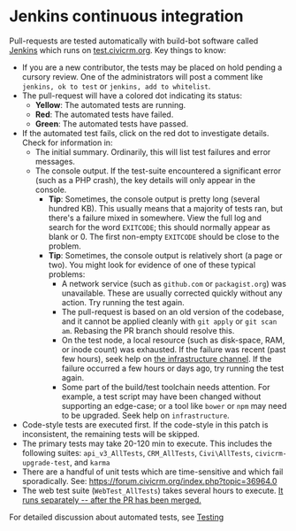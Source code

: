 # Jenkins continuous integration

Pull-requests are tested automatically with build-bot software called [Jenkins](https://jenkins.io/) which runs on [test.civicrm.org](http://test.civicrm.org/). Key things to know:

* If you are a new contributor, the tests may be placed on hold pending a cursory review. One of the administrators will post a comment like `jenkins, ok to test` or `jenkins, add to whitelist`.
* The pull-request will have a colored dot indicating its status:
    * **Yellow**: The automated tests are running.
    * **Red**: The automated tests have failed.
    * **Green**: The automated tests have passed.
* If the automated test fails, click on the red dot to investigate details. Check for information in:
    * The initial summary. Ordinarily, this will list test failures and error messages.
    * The console output. If the test-suite encountered a significant error (such as a PHP crash), the key details will only appear in the console.
        * __Tip__: Sometimes, the console output is pretty long (several hundred KB). This usually means that a majority of tests ran, but there's a failure mixed in somewhere. View the full log and search for the word `EXITCODE`; this should normally appear as blank or 0. The first non-empty `EXITCODE` should be close to the problem.
        * __Tip__: Sometimes, the console output is relatively short (a page or two). You might look for evidence of one of these typical problems:
            * A network service (such as `github.com` or `packagist.org`) was unavailable. These are usually corrected quickly without any action. Try running the test again.
            * The pull-request is based on an old version of the codebase, and it cannot be applied cleanly with `git apply` or `git scan am`. Rebasing the PR branch should resolve this.
            * On the test node, a local resource (such as disk-space, RAM, or inode count) was exhausted. If the failure was recent (past few hours), seek help on [the infrastructure channel](https://chat.civicrm.org/civicrm/channels/infrastructure). If the failure occurred a few hours or days ago, try running the test again.
            * Some part of the build/test toolchain needs attention. For example, a test script may have been changed without supporting an edge-case; or a tool like `bower` or `npm` may need to be upgraded. Seek help on `infrastructure`.
* Code-style tests are executed first. If the code-style in this patch is inconsistent, the remaining tests will be skipped.
* The primary tests may take 20-120 min to execute. This includes the following suites: `api_v3_AllTests`, `CRM_AllTests`, `Civi\AllTests`, `civicrm-upgrade-test`, and `karma`
* There are a handful of unit tests which are time-sensitive and which fail sporadically. See: https://forum.civicrm.org/index.php?topic=36964.0
* The web test suite (`WebTest_AllTests`) takes several hours to execute. [It runs separately -- after the PR has been merged.](https://test.civicrm.org/job/CiviCRM-WebTest-Matrix/)

For detailed discussion about automated tests, see [Testing](testing/index.md)
